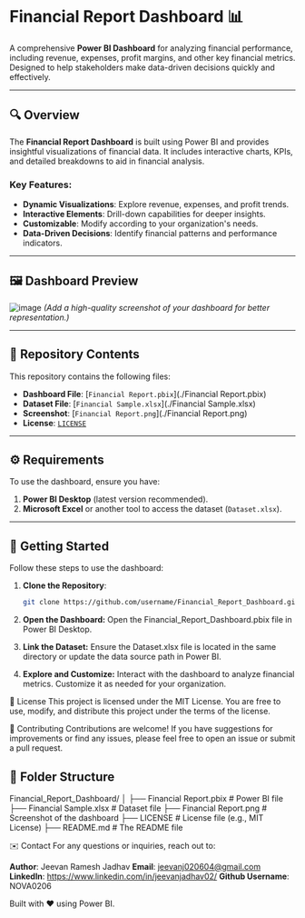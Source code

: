 # Financial Report Dashboard 📊

A comprehensive **Power BI Dashboard** for analyzing financial performance, including revenue, expenses, profit margins, and other key financial metrics. Designed to help stakeholders make data-driven decisions quickly and effectively.

---

## 🔍 Overview

The **Financial Report Dashboard** is built using Power BI and provides insightful visualizations of financial data. It includes interactive charts, KPIs, and detailed breakdowns to aid in financial analysis.  

### Key Features:
- **Dynamic Visualizations**: Explore revenue, expenses, and profit trends.
- **Interactive Elements**: Drill-down capabilities for deeper insights.
- **Customizable**: Modify according to your organization's needs.
- **Data-Driven Decisions**: Identify financial patterns and performance indicators.

---

## 🖼️ Dashboard Preview

![image](https://github.com/user-attachments/assets/f74d705c-8b52-4b9d-9940-da523a650277)
*(Add a high-quality screenshot of your dashboard for better representation.)*

---

## 📂 Repository Contents

This repository contains the following files:  
- **Dashboard File**: [`Financial Report.pbix`](./Financial Report.pbix)  
- **Dataset File**: [`Financial Sample.xlsx`](./Financial Sample.xlsx)  
- **Screenshot**: [`Financial Report.png`](./Financial Report.png)  
- **License**: [`LICENSE`](LICENSE)  

---

## ⚙️ Requirements

To use the dashboard, ensure you have:  
1. **Power BI Desktop** (latest version recommended).  
2. **Microsoft Excel** or another tool to access the dataset (`Dataset.xlsx`).  

---

## 🚀 Getting Started

Follow these steps to use the dashboard:  

1. **Clone the Repository**:
   ```bash
   git clone https://github.com/username/Financial_Report_Dashboard.git

2. **Open the Dashboard:**
Open the Financial_Report_Dashboard.pbix file in Power BI Desktop.

3. **Link the Dataset:**
Ensure the Dataset.xlsx file is located in the same directory or update the data source path in Power BI.

4. **Explore and Customize:**
Interact with the dashboard to analyze financial metrics. Customize it as needed for your organization.

📜 License
This project is licensed under the MIT License.
You are free to use, modify, and distribute this project under the terms of the license.

🤝 Contributing
Contributions are welcome!
If you have suggestions for improvements or find any issues, please feel free to open an issue or submit a pull request.

## 📂 Folder Structure

Financial_Report_Dashboard/
│
├── Financial Report.pbix                     # Power BI file
├── Financial Sample.xlsx                     # Dataset file
├── Financial Report.png                      # Screenshot of the dashboard
├── LICENSE                                   # License file (e.g., MIT License)
├── README.md                                 # The README file

✉️ Contact
For any questions or inquiries, reach out to:

**Author**: Jeevan Ramesh Jadhav
**Email**: jeevanj020604@gmail.com
**LinkedIn**: https://www.linkedin.com/in/jeevanjadhav02/
**Github Username**: NOVA0206

Built with ❤️ using Power BI.
